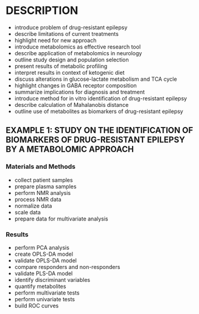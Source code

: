 # DESCRIPTION

- introduce problem of drug-resistant epilepsy
- describe limitations of current treatments
- highlight need for new approach
- introduce metabolomics as effective research tool
- describe application of metabolomics in neurology
- outline study design and population selection
- present results of metabolic profiling
- interpret results in context of ketogenic diet
- discuss alterations in glucose-lactate metabolism and TCA cycle
- highlight changes in GABA receptor composition
- summarize implications for diagnosis and treatment
- introduce method for in vitro identification of drug-resistant epilepsy
- describe calculation of Mahalanobis distance
- outline use of metabolites as biomarkers of drug-resistant epilepsy

## EXAMPLE 1: STUDY ON THE IDENTIFICATION OF BIOMARKERS OF DRUG-RESISTANT EPILEPSY BY A METABOLOMIC APPROACH

### Materials and Methods

- collect patient samples
- prepare plasma samples
- perform NMR analysis
- process NMR data
- normalize data
- scale data
- prepare data for multivariate analysis

### Results

- perform PCA analysis
- create OPLS-DA model
- validate OPLS-DA model
- compare responders and non-responders
- validate PLS-DA model
- identify discriminant variables
- quantify metabolites
- perform multivariate tests
- perform univariate tests
- build ROC curves

